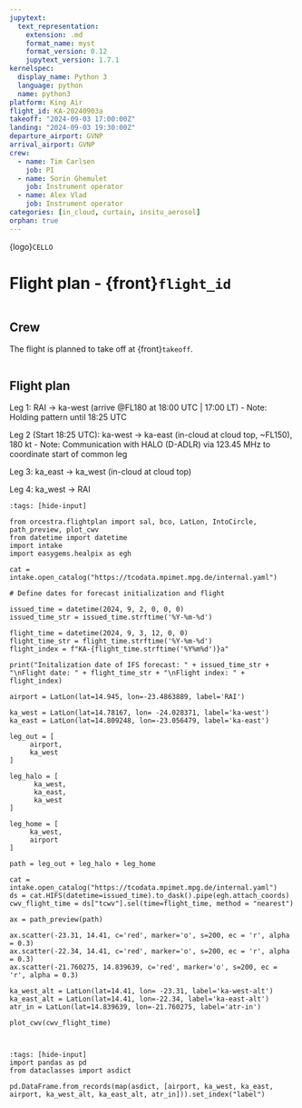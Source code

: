 ```yaml
---
jupytext:
  text_representation:
    extension: .md
    format_name: myst
    format_version: 0.12
    jupytext_version: 1.7.1
kernelspec:
  display_name: Python 3
  language: python
  name: python3
platform: King Air
flight_id: KA-20240903a
takeoff: "2024-09-03 17:00:00Z"
landing: "2024-09-03 19:30:00Z"
departure_airport: GVNP
arrival_airport: GVNP
crew:
  - name: Tim Carlsen
    job: PI
  - name: Sorin Ghemulet
    job: Instrument operator
  - name: Alex Vlad
    job: Instrument operator
categories: [in_cloud, curtain, insitu_aerosol]
orphan: true
---
```


{logo}`CELLO`

# Flight plan - {front}`flight_id`

```{badges}
```

## Crew

The flight is planned to take off at {front}`takeoff`. 

```{crew}
```

## Flight plan

Leg 1: RAI -> ka-west (arrive @FL180 at 18:00 UTC | 17:00 LT)
      - Note: Holding pattern until 18:25 UTC

Leg 2 (Start 18:25 UTC): ka-west -> ka-east (in-cloud at cloud top, ~FL150), 180 kt
      - Note: Communication with HALO (D-ADLR) via 123.45 MHz to coordinate start of common leg

Leg 3: ka_east -> ka_west (in-cloud at cloud top)

Leg 4: ka_west -> RAI



```{code-cell} python3
:tags: [hide-input]

from orcestra.flightplan import sal, bco, LatLon, IntoCircle, path_preview, plot_cwv
from datetime import datetime
import intake
import easygems.healpix as egh

cat = intake.open_catalog("https://tcodata.mpimet.mpg.de/internal.yaml")

# Define dates for forecast initialization and flight

issued_time = datetime(2024, 9, 2, 0, 0, 0)
issued_time_str = issued_time.strftime('%Y-%m-%d')

flight_time = datetime(2024, 9, 3, 12, 0, 0)
flight_time_str = flight_time.strftime('%Y-%m-%d')
flight_index = f"KA-{flight_time.strftime('%Y%m%d')}a"

print("Initalization date of IFS forecast: " + issued_time_str + "\nFlight date: " + flight_time_str + "\nFlight index: " + flight_index)

airport = LatLon(lat=14.945, lon=-23.4863889, label='RAI')

ka_west = LatLon(lat=14.78167, lon= -24.028371, label='ka-west')
ka_east = LatLon(lat=14.809248, lon=-23.056479, label='ka-east')

leg_out = [
     airport,
     ka_west
]

leg_halo = [
      ka_west,
      ka_east,
      ka_west
]

leg_home = [
     ka_west,
     airport
]

path = leg_out + leg_halo + leg_home 

cat = intake.open_catalog("https://tcodata.mpimet.mpg.de/internal.yaml")
ds = cat.HIFS(datetime=issued_time).to_dask().pipe(egh.attach_coords)
cwv_flight_time = ds["tcwv"].sel(time=flight_time, method = "nearest")

ax = path_preview(path)

ax.scatter(-23.31, 14.41, c='red', marker='o', s=200, ec = 'r', alpha = 0.3)
ax.scatter(-22.34, 14.41, c='red', marker='o', s=200, ec = 'r', alpha = 0.3)
ax.scatter(-21.760275, 14.839639, c='red', marker='o', s=200, ec = 'r', alpha = 0.3)

ka_west_alt = LatLon(lat=14.41, lon= -23.31, label='ka-west-alt')
ka_east_alt = LatLon(lat=14.41, lon=-22.34, label='ka-east-alt')
atr_in = LatLon(lat=14.839639, lon=-21.760275, label='atr-in')

plot_cwv(cwv_flight_time)



```

```{code-cell} python3
:tags: [hide-input]
import pandas as pd
from dataclasses import asdict

pd.DataFrame.from_records(map(asdict, [airport, ka_west, ka_east, airport, ka_west_alt, ka_east_alt, atr_in])).set_index("label")
```

